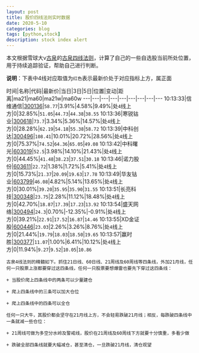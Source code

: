 ```yaml
---
layout: post
title: 股价四线法则实时数据
date: 2020-5-10
categories: blog
tags: [python,stock]
description: stock index alert
---
```



本文根据雪球大v[古泉](https://xueqiu.com/u/7148646888)的[古泉四线法则](https://xueqiu.com/7148646888/130498192)，计算了自己的一些自选股当前所处位置，用于持续追踪验证，帮助自己进行判断。

**说明**：下表中4线对应取值为`红色`表示最新价处于对应指标上方，属正面

时间|名称|代码|最新价|当日|3日|5日|位置|变动|距离|ma21|ma60|ma21w|ma60w
---|---|---|---|---|---|---|---|---
10:13:33|信维通信|[300136](https://xueqiu.com/S/SZ300136)|`58.77`|3.91%|4.58%|9.49%|处`4`线上方|0|32.85%|`51.05`|`44.73`|`44.38`|`38.55`
10:13:36|寒锐钴业|[300618](https://xueqiu.com/S/SZ300618)|`73.7`|3.34%|5.36%|14.57%|处`4`线上方|0|28.28%|`62.19`|`54.18`|`55.38`|`58.72`
10:13:39|中科创达|[300496](https://xueqiu.com/S/SZ300496)|`108.41`|10.01%|20.72%|28.56%|处`4`线上方|0|75.37%|`74.52`|`64.36`|`65.05`|`49.08`
10:13:42|中科曙光|[603019](https://xueqiu.com/S/SH603019)|`52.5`|3.98%|14.10%|21.43%|处`4`线上方|0|44.45%|`41.48`|`38.23`|`37.51`|`30.18`
10:13:46|诺力股份|[603611](https://xueqiu.com/S/SH603611)|`22.72`|1.38%|1.72%|5.41%|处`4`线上方|0|15.73%|`21.37`|`20.09`|`19.63`|`17.78`
10:13:49|华友钴业|[603799](https://xueqiu.com/S/SH603799)|`46.08`|4.82%|5.14%|13.65%|处`4`线上方|0|30.01%|`39.20`|`35.95`|`35.90`|`31.55`
10:13:51|长亮科技|[300348](https://xueqiu.com/S/SZ300348)|`23.75`|2.28%|11.12%|18.48%|处`4`线上方|0|42.70%|`18.87`|`17.39`|`17.23`|`13.92`
10:13:54|盛天网络|[300494](https://xueqiu.com/S/SZ300494)|`24.3`|0.70%|-12.35%|-0.91%|处`4`线上方|0|39.21%|`22.91`|`17.52`|`16.87`|`14.46`
10:13:55|XD金证股|[600446](https://xueqiu.com/S/SH600446)|`23.03`|2.26%|3.26%|8.76%|处`4`线上方|0|21.44%|`19.79`|`18.03`|`18.50`|`19.65`
10:13:57|赢时胜|[300377](https://xueqiu.com/S/SZ300377)|`11.07`|1.00%|6.41%|10.12%|处`4`线上方|0|11.94%|`9.27`|`9.52`|`10.05`|`10.86`

```
古泉4线法则的精髓如下。抓住21日线、60日线、21周线及60周线等四条线，外加21月线，任何一只股票上涨都要穿过这四条线，任何一只股票要想爆雷也要先下穿过这四条线：

+ 当股价爬上四条线中的两条可以少量建仓

+ 爬上四条线中的三条可以加大仓位

+ 爬上四条线中的四条可以全仓

任何一只大牛，其股价都会坚守在21月线上方，不会轻易跌破21月线；相反，每跌破四条线中一条就减一些仓位：

+ 21周线可做为多空分水岭及警戒线，股价在21周线及60周线下方就要十分慎重，多看少做

+ 跌破全部四条线就要大幅减仓，甚至清仓，一旦跌破21月线，清仓观望
```